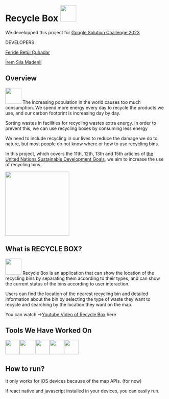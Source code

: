 # Recycle Box <img src="https://user-images.githubusercontent.com/93054796/228693783-4626b3fe-2fc6-454a-b61b-82219dce327a.png" width="50" height="50" />

We developped this project for [Google Solution Challenge 2023](https://developers.google.com/community/gdsc-solution-challenge)

DEVELOPERS

[Feride Betül Çuhadar](https://github.com/betulcuhadar)

[İrem Sıla Madenli](https://github.com/iremsilamadenli)

## Overview 
<img src="https://user-images.githubusercontent.com/93054796/228692692-0a3a697d-dc53-4f7f-ae69-e0a95e9229d8.png" width="50" height="50" />     The increasing population in the world causes too much consumption. We spend more energy every day to recycle the products we use, and our carbon footprint is increasing day by day.


Sorting wastes in facilities for recycling wastes extra energy. In order to prevent this, we can use recycling boxes by consuming less energy

We need to include recycling in our lives to reduce the damage we do to nature, but most people do not know where or how to use recycling bins.

In this project, which covers the 11th, 12th, 13th and 15th articles of [the United Nations Sustainable Development Goals](https://sdgs.un.org/goals), we aim to increase the use of recycling bins. 



<img src="https://user-images.githubusercontent.com/93054796/228695311-66c2abb0-9f20-4fa1-9df5-ba52b11a22a7.png" height="200" />

## What is RECYCLE BOX? 

<img src="https://user-images.githubusercontent.com/93054796/228678174-c68e408d-1b48-4e53-8eca-84766a24bad5.png" width="50" height="50" /> Recycle Box is an application that can show the location of the recycling bins by separating them according to their types, and can show the current status of the bins according to user interaction.

Users can find the location of the nearest recycling bin and detailed information about the bin by selecting the type of waste they want to recycle and searching by the location they want on the map.


You can watch ->[Youtube Video of Recycle Box](https://www.youtube.com/watch?v=Ecmz9Y_wTeQ) here

## Tools We Have Worked On

<img src="https://cdn.jsdelivr.net/gh/devicons/devicon/icons/figma/figma-original.svg" width="45" height="45"/><img src="https://cdn.jsdelivr.net/gh/devicons/devicon/icons/react/react-original.svg"  width="45" height="45" />   <img src="https://cdn.jsdelivr.net/gh/devicons/devicon/icons/javascript/javascript-original.svg" width="45" height="45"  /><img src="https://cdn.jsdelivr.net/gh/devicons/devicon/icons/googlecloud/googlecloud-original.svg" width="45" height="45" /><img src="https://cdn.jsdelivr.net/gh/devicons/devicon/icons/firebase/firebase-plain-wordmark.svg"  width="45" height="45"/>
          
## How to run?

It only works for iOS devices because of the map APIs. (for now)

If react native and javascript installed in your devices, you can easily run.
